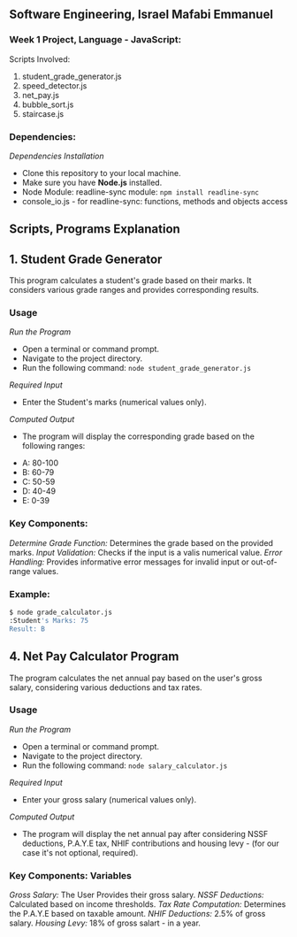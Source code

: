 <style>h1,h2,h3,h4 { border-bottom: 0; } </style>

## Software Engineering, Israel Mafabi Emmanuel
### Week 1 Project, Language - JavaScript:
Scripts Involved:
1. student_grade_generator.js
2. speed_detector.js
3. net_pay.js
4. bubble_sort.js
5. staircase.js

### Dependencies:
*Dependencies Installation*
- Clone this repository to your local machine.
- Make sure you have **Node.js** installed.
- Node Module: readline-sync module:
`npm install readline-sync`
- console_io.js - for readline-sync: functions, methods and  objects access

## Scripts, Programs Explanation
## **1. Student Grade Generator**
This program calculates a student's grade based on their marks.
It considers various grade ranges and provides corresponding results.

### Usage
*Run the Program*
- Open a terminal or command prompt.
- Navigate to the project directory.
- Run the following command: 
`node student_grade_generator.js`

*Required Input*
- Enter the Student's marks (numerical values only).

*Computed Output*
- The program will display the corresponding grade based on the following ranges:
* A: 80-100
* B: 60-79
* C: 50-59
* D: 40-49
* E: 0-39

### Key Components:
*Determine Grade Function:* Determines the grade based on the provided marks.
*Input Validation:* Checks if the input is a valis numerical value.
*Error Handling:* Provides informative error messages for invalid input or out-of-range values.

### Example:
```sh
$ node grade_calculator.js
:Student's Marks: 75
Result: B
```

## **4. Net Pay Calculator Program**
The program calculates the net annual pay based on the user's
gross salary, considering various deductions and tax rates.

### Usage
*Run the Program*
- Open a terminal or command prompt.
- Navigate to the project directory.
- Run the following command: 
`node salary_calculator.js`

*Required Input*
- Enter your gross salary (numerical values only).

*Computed Output*
- The program will display the net annual pay after considering 
NSSF deductions, P.A.Y.E tax, NHIF contributions and housing levy - (for our case it's not optional, required).

### Key Components: Variables
*Gross Salary:* The User Provides their gross salary.
*NSSF Deductions:* Calculated based on income thresholds.
*Tax Rate Computation:* Determines the P.A.Y.E based on taxable amount.
*NHIF Deductions:* 2.5% of gross salary.
*Housing Levy:* 18% of gross salart - in a year.
